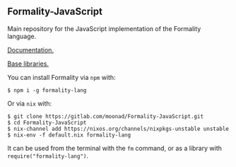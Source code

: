 ## Formality-JavaScript

Main repository for the JavaScript implementation of the Formality language.

[Documentation.](https://docs.formality-lang.org)

[Base libraries.](https://gitlab.com/moonad/Formality-Base)

You can install Formality via `npm` with:

```
$ npm i -g formality-lang
```

Or via `nix` with:

```
$ git clone https://gitlab.com/moonad/Formality-JavaScript.git
$ cd Formality-JavaScript
$ nix-channel add https://nixos.org/channels/nixpkgs-unstable unstable
$ nix-env -f default.nix formality-lang
```

It can be used from the terminal with the `fm` command, or as a library with `require("formality-lang")`.
